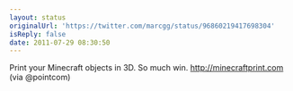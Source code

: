 ```yaml
---
layout: status
originalUrl: 'https://twitter.com/marcgg/status/96860219417698304'
isReply: false
date: 2011-07-29 08:30:50
---
```


Print your Minecraft objects in 3D. So much win. http://minecraftprint.com  (via @pointcom)

